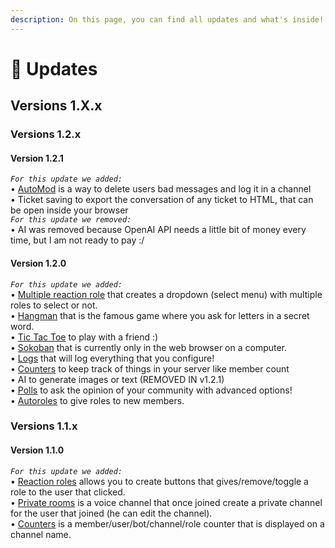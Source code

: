 ```yaml
---
description: On this page, you can find all updates and what's inside!
---
```


# 🔆 Updates

## Versions 1.X.x

### Versions 1.2.x

#### Version 1.2.1

_`For this update we added:`_\
• [AutoMod](../slash-commands/automod/) is a way to delete users bad messages and log it in a channel\
• Ticket saving to export the conversation of any ticket to HTML, that can be open inside your browser\
_`For this update we removed:`_\
• AI was removed because OpenAI API needs a little bit of money every time, but I am not ready to pay :/

#### Version 1.2.0

_`For this update we added:`_\
• [Multiple reaction role](../slash-commands/reaction-role.md) that creates a dropdown (select menu) with multiple roles to select or not.\
• [Hangman](../slash-commands/hangman.md) that is the famous game where you ask for letters in a secret word.\
• [Tic Tac Toe](../slash-commands/tic-tac-toe.md) to play with a friend :)\
• [Sokoban](../slash-commands/sokoban.md) that is currently only in the web browser on a computer.\
• [Logs](../slash-commands/logs.md) that will log everything that you configure!\
• [Counters](../slash-commands/counters.md) to keep track of things in your server like member count\
• AI to generate images or text (REMOVED IN v1.2.1)\
• [Polls](../slash-commands/poll.md) to ask the opinion of your community with advanced options!\
• [Autoroles](../slash-commands/config/welcome.md#set-the-welcome-roles) to give roles to new members.

### Versions 1.1.x

#### Version 1.1.0

_`For this update we added:`_\
• [Reaction roles](../slash-commands/reaction-role.md) allows you to create buttons that gives/remove/toggle a role to the user that clicked.\
• [Private rooms](../slash-commands/private-rooms.md) is a voice channel that once joined create a private channel for the user that joined (he can edit the channel).\
• [Counters](../slash-commands/counters.md) is a member/user/bot/channel/role counter that is displayed on a channel name.
